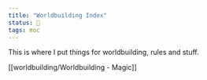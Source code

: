 ```yaml
---
title: "Worldbuilding Index"
status: 🌲
tags: moc
---
```


This is where I put things for worldbuilding, rules and stuff.

[[worldbuilding/Worldbuilding - Magic]]